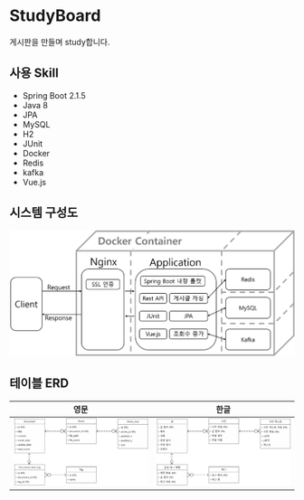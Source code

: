# StudyBoard
게시판을 만들며 study합니다.

## 사용 Skill
- Spring Boot 2.1.5
- Java 8
- JPA
- MySQL
- H2
- JUnit
- Docker
- Redis
- kafka
- Vue.js

## 시스템 구성도
![시스템구성도](./images/studyboard-시스템구성도.png)

## 테이블 ERD
|영문|한글|
|---|---|
|![ERD-영문](./images/studyboard-테이블erd-en.png)|![ERD-한글](./images/studyboard-테이블erd-ko.png)|
